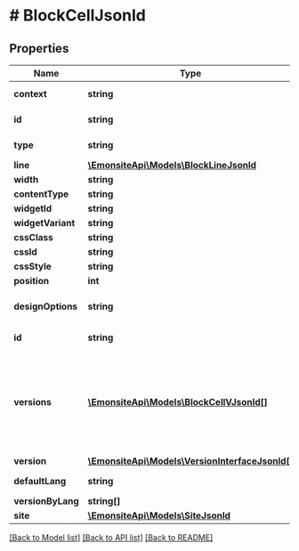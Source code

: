 # # BlockCellJsonld

## Properties

Name | Type | Description | Notes
------------ | ------------- | ------------- | -------------
**context** | **string** |  | [optional] [readonly]
**id** | **string** |  | [optional] [readonly]
**type** | **string** |  | [optional] [readonly]
**line** | [**\EmonsiteApi\Models\BlockLineJsonld**](BlockLineJsonld.md) |  | [optional]
**width** | **string** |  | [optional]
**contentType** | **string** |  | [optional]
**widgetId** | **string** |  | [optional]
**widgetVariant** | **string** |  | [optional]
**cssClass** | **string** |  | [optional]
**cssId** | **string** |  | [optional]
**cssStyle** | **string** |  | [optional]
**position** | **int** |  | [optional]
**designOptions** | **string** | TODO type json pour avoir un array direct | [optional]
**id** | **string** |  | [optional] [readonly]
**versions** | [**\EmonsiteApi\Models\BlockCellVJsonld[]**](BlockCellVJsonld.md) | IMPLEMENTEZ le mapping dans l&#39;entity TODO trouver comment le faire dynamiquement avec un listener doctrine | [optional]
**version** | [**\EmonsiteApi\Models\VersionInterfaceJsonld[]**](VersionInterfaceJsonld.md) |  | [optional]
**defaultLang** | **string** |  | [optional] [readonly]
**versionByLang** | **string[]** |  | [optional]
**site** | [**\EmonsiteApi\Models\SiteJsonld**](SiteJsonld.md) |  | [optional]

[[Back to Model list]](../../README.md#models) [[Back to API list]](../../README.md#endpoints) [[Back to README]](../../README.md)
